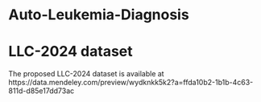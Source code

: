 # Auto-Leukemia-Diagnosis
# LLC-2024 dataset
<p>The proposed LLC-2024 dataset is available at 
https://data.mendeley.com/preview/wydknkk5k2?a=ffda10b2-1b1b-4c63-811d-d85e17dd73ac</p>
